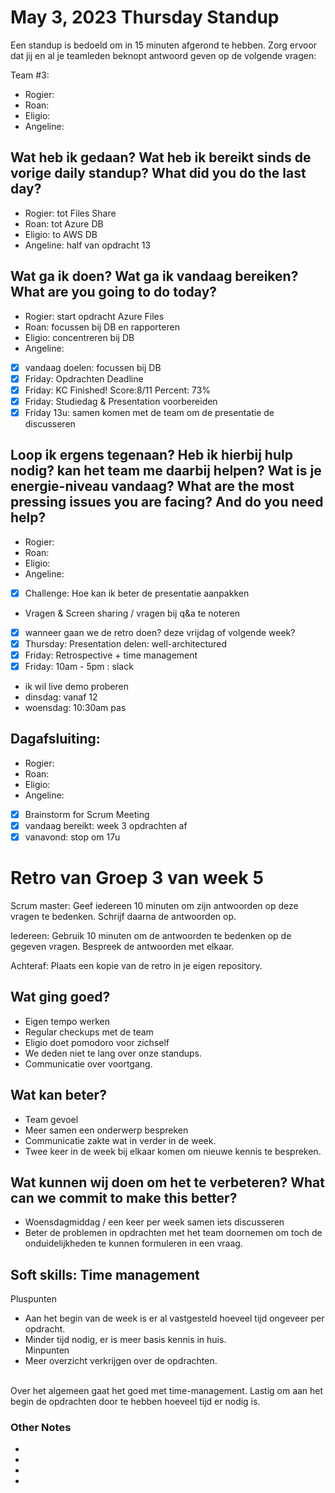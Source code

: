 # May 3, 2023 Thursday Standup

Een standup is bedoeld om in 15 minuten afgerond te hebben. Zorg ervoor dat jij en al je teamleden beknopt antwoord geven op de volgende vragen:

Team #3:

- Rogier:
- Roan:
- Eligio:
- Angeline:

## Wat heb ik gedaan? Wat heb ik bereikt sinds de vorige daily standup? What did you do the last day?

- Rogier: tot Files Share
- Roan: tot Azure DB
- Eligio: to AWS DB
- Angeline: half van opdracht 13

## Wat ga ik doen? Wat ga ik vandaag bereiken? What are you going to do today?

- Rogier: start opdracht Azure Files
- Roan: focussen bij DB en rapporteren
- Eligio: concentreren bij DB
- Angeline:
- [x] vandaag doelen: focussen bij DB
- [x] Friday: Opdrachten Deadline
- [x] Friday: KC Finished! Score:8/11 Percent: 73%
- [x] Friday: Studiedag & Presentation voorbereiden
- [x] Friday 13u: samen komen met de team om de presentatie de discusseren

## Loop ik ergens tegenaan? Heb ik hierbij hulp nodig? kan het team me daarbij helpen? Wat is je energie-niveau vandaag? What are the most pressing issues you are facing? And do you need help?

- Rogier:
- Roan:
- Eligio:
- Angeline:
- [x] Challenge: Hoe kan ik beter de presentatie aanpakken
- Vragen & Screen sharing / vragen bij q&a te noteren
- [x] wanneer gaan we de retro doen? deze vrijdag of volgende week?
- [x] Thursday: Presentation delen: well-architectured
- [x] Friday: Retrospective + time management
- [x] Friday: 10am - 5pm : slack
- ik wil live demo proberen
- dinsdag: vanaf 12
- woensdag: 10:30am pas

## Dagafsluiting:

- Rogier:
- Roan:
- Eligio:
- Angeline:
- [x] Brainstorm for Scrum Meeting
- [x] vandaag bereikt: week 3 opdrachten af
- [x] vanavond: stop om 17u

# Retro van Groep 3 van week 5

Scrum master: Geef iedereen 10 minuten om zijn antwoorden op deze vragen te bedenken. Schrijf daarna de antwoorden op.

Iedereen: Gebruik 10 minuten om de antwoorden te bedenken op de gegeven vragen. Bespreek de antwoorden met elkaar.

Achteraf: Plaats een kopie van de retro in je eigen repository.

## Wat ging goed?

- Eigen tempo werken
- Regular checkups met de team
- Eligio doet pomodoro voor zichself
- We deden niet te lang over onze standups.
- Communicatie over voortgang.

## Wat kan beter?

- Team gevoel
- Meer samen een onderwerp bespreken
- Communicatie zakte wat in verder in de week.
- Twee keer in de week bij elkaar komen om nieuwe kennis te bespreken.

## Wat kunnen wij doen om het te verbeteren? What can we commit to make this better?

- Woensdagmiddag / een keer per week samen iets discusseren
- Beter de problemen in opdrachten met het team doornemen om toch de onduidelijkheden te kunnen formuleren in een vraag.

## Soft skills: Time management

Pluspunten

- Aan het begin van de week is er al vastgesteld hoeveel tijd ongeveer per opdracht.
- Minder tijd nodig, er is meer basis kennis in huis.  
   ​
  Minpunten
- Meer overzicht verkrijgen over de opdrachten.  
  ​

Over het algemeen gaat het goed met time-management. Lastig om aan het begin de opdrachten door te hebben hoeveel tijd er nodig is.

### Other Notes

-
-
-
-
